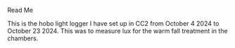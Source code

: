 Read Me

This is the hobo light logger I have set up in CC2 from October 4 2024 to October 23 2024. This was to measure lux for the warm fall treatment in the chambers. 


